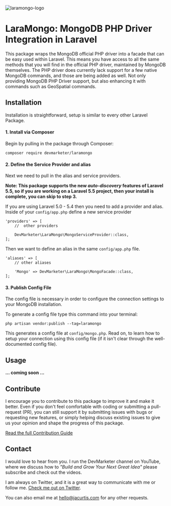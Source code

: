 ![laramongo-logo](https://user-images.githubusercontent.com/537329/31087656-1af000ae-a75b-11e7-9b6f-848e0d725e3a.png)

# LaraMongo: MongoDB PHP Driver Integration in Laravel

This package wraps the MongoDB official PHP driver into a facade that can be easy used within Laravel. This means you have access to all the same methods that you will find in the official PHP driver, maintained by MongoDB themselves. The PHP driver does currently lack support for a few native MongoDB commands, and those are being added as well. Not only providing MongoDB PHP Driver support, but also enhancing it with commands such as GeoSpatial commands.

## Installation

Installation is straightforward, setup is similar to every other Laravel Package.

#### 1. Install via Composer

Begin by pulling in the package through Composer:

```
composer require devmarketer/laramongo
```

#### 2. Define the Service Provider and alias

Next we need to pull in the alias and service providers.

**Note: This package supports the new _auto-discovery_ features of Laravel 5.5, so if you are working on a Laravel 5.5 project, then your install is complete, you can skip to step 3.**

If you are using Laravel 5.0 - 5.4 then you need to add a provider and alias. Inside of your `config/app.php` define a new service provider

```
'providers' => [
	//  other providers

	DevMarketer\LaraMongo\MongoServiceProvider::class,
];
```

Then we want to define an alias in the same `config/app.php` file.

```
'aliases' => [
	// other aliases

	'Mongo' => DevMarketer\LaraMongo\MongoFacade::class,
];
```

#### 3. Publish Config File

The config file is necessary in order to configure the connection settings to your MongoDB installation.

To generate a config file type this command into your terminal:

```
php artisan vendor:publish --tag=laramongo
```

This generates a config file at `config/mongo.php`. Read on, to learn how to setup your connection using this config file (if it isn't clear through the well-documented config file).

## Usage

__... coming soon ...__

## Contribute

I encourage you to contribute to this package to improve it and make it better. Even if you don't feel comfortable with coding or submitting a pull-request (PR), you can still support it by submitting issues with bugs or requesting new features, or simply helping discuss existing issues to give us your opinion and shape the progress of this package.

[Read the full Contribution Guide](https://github.com/DevMarketer/LaraMongo/blob/master/CONTRIBUTING.md)

## Contact

I would love to hear from you. I run the DevMarketer channel on YouTube, where we discuss how to _"Build and Grow Your Next Great Idea"_ please subscribe and check out the videos.

I am always on Twitter, and it is a great way to communicate with me or follow me. [Check me out on Twitter](https://twitter.com/_jacurtis).

You can also email me at hello@jacurtis.com for any other requests.
